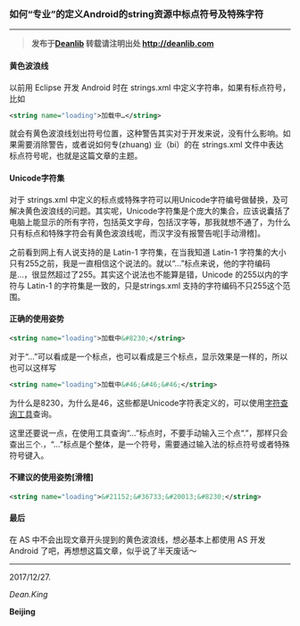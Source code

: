 ### 如何“专业”的定义Android的string资源中标点符号及特殊字符

****

> **发布于[Deanlib](http://deanlib.com)  转载请注明出处 http://deanlib.com**

#### 黄色波浪线

以前用 Eclipse 开发 Android 时在 strings.xml 中定义字符串，如果有标点符号，比如

```xml
<string name="loading">加载中…</string>
```

就会有黄色波浪线划出符号位置，这种警告其实对于开发来说，没有什么影响。如果需要消除警告，或者说如何专(zhuang) 业（bi）的在 strings.xml 文件中表达标点符号呢，也就是这篇文章的主题。

#### Unicode字符集

对于 strings.xml 中定义的标点或特殊字符可以用Unicode字符编号做替换，及可解决黄色波浪线的问题。其实呢，Unicode字符集是个庞大的集合，应该说囊括了电脑上能显示的所有字符，包括英文字母，包括汉字等，那我就想不通了，为什么只有标点和特殊字符会有黄色波浪线呢，而汉字没有报警告呢[手动滑稽]。

之前看到网上有人说支持的是 Latin-1 字符集，在当我知道 Latin-1 字符集的大小只有255之前，我是一直相信这个说法的。就以“…”标点来说，他的字符编码是&#8230;，很显然超过了255。其实这个说法也不能算是错，Unicode 的255以内的字符与 Latin-1 的字符集是一致的，只是strings.xml 支持的字符编码不只255这个范围。

#### 正确的使用姿势

```xml
<string name="loading">加载中&#8230;</string>
```

对于“…”可以看成是一个标点，也可以看成是三个标点，显示效果是一样的，所以也可以这样写

```xml
<string name="loading">加载中&#46;&#46;&#46;</string>
```

为什么是8230，为什么是46，这些都是Unicode字符表定义的，可以使用[字符查询工具](http://tool.oschina.net/encode)查询。

这里还要说一点，在使用工具查询“…”标点时，不要手动输入三个点“.”，那样只会查出三个&#46;，“…”标点是个整体，是一个符号，需要通过输入法的标点符号或者特殊符号键入。

#### 不建议的使用姿势[滑稽]

```xml
<string name="loading">&#21152;&#36733;&#20013;&#8230;</string>
```

#### 最后

在 AS 中不会出现文章开头提到的黄色波浪线，想必基本上都使用 AS 开发 Android 了吧，再想想这篇文章，似乎说了半天废话～

----

2017/12/27.

*Dean.King*

**Beijing**
